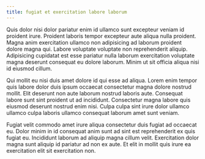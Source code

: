 ```yaml
---
title: fugiat et exercitation labore laborum
---
```


Quis dolor nisi dolor pariatur enim id ullamco sunt excepteur veniam id proident irure. Proident laboris tempor excepteur aute aliqua nulla proident. Magna anim exercitation ullamco non adipisicing ad laborum proident dolore magna qui. Labore voluptate voluptate non reprehenderit aliquip. Adipisicing cupidatat est esse pariatur nulla laborum exercitation voluptate magna deserunt consequat eu dolore laborum. Minim ut sit officia aliqua nisi id eiusmod cillum.

Qui mollit eu nisi duis amet dolore id qui esse ad aliqua. Lorem enim tempor quis labore dolor duis ipsum occaecat consectetur magna dolore nostrud mollit. Elit deserunt non aute laborum nostrud laboris aute. Consequat labore sunt sint proident ut ad incididunt. Consectetur magna labore quis eiusmod deserunt nostrud enim nisi. Culpa culpa sint irure dolor ullamco ullamco culpa laboris ullamco consequat laborum amet sunt veniam.

Fugiat velit commodo amet irure aliqua consectetur duis fugiat ad occaecat eu. Dolor minim in id consequat anim sunt ad sint est reprehenderit ex quis fugiat eu. Incididunt laborum ad aliquip magna cillum velit. Exercitation dolor magna sunt aliquip id pariatur ad non ex aute. Et elit in mollit quis irure ea exercitation elit sit exercitation non.